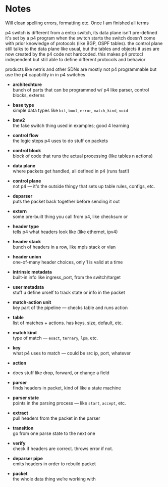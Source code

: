 # Notes

Will clean spelling errors, formatting etc. Once I am  finished all terms



p4 switch is different from a entrp switch,  its data plane isn't pre-defined it's set by a p4 program when the switch starts the switch doesn’t come with prior knowledge of  protocols (like BGP, OSPF tables). the control plane still talks to the data plane like usual, but the tables and objects it uses are now created by the p4 code not hardcoded. this makes p4 protocl independent but still able to define  different protocols and behavior

products like netris and other SDNs are mostly not p4 programmable but use the p4 capability in in p4 switches

- **architechture**  
  bunch of parts that can be programmed w/ p4 like parser, control blocks, externs

- **base type**  
  simple data types like `bit`, `bool`, `error`, `match_kind`, `void`

- **bmv2**  
  the fake switch thing used in examples; good 4 learning


  

- **control flow**  
  the logic steps p4 uses to do stuff on packets

- **control block**  
  block of code that runs the actual processing (like tables n actions)

- **data plane**  
  where packets get handled, all defined in p4 (runs fast!)

- **control plane**  
  not p4 — it's the outside thingy that sets up table rules, configs, etc.




- **deparser**  
  puts the packet back together before sending it out

- **extern**  
  some pre-built thing you call from p4, like checksum or 

- **header type**  
  tells p4 what headers look like (like ethernet, ipv4)

- **header stack**  
  bunch of headers in a row, like mpls stack or vlan

- **header union**  
  one-of-many header choices, only 1 is valid at a time

- **intrinsic metadata**  
  built-in info like ingress_port, from the switch/target

- **user metadata**  
  stuff u define urself to track state or info in the packet

- **match-action unit**  
  key part of the pipeline — checks table and runs action

- **table**  
  list of matches + actions. has keys, size, default, etc.

- **match kind**  
  type of match — `exact`, `ternary`, `lpm`, etc.


  

- **key**  
  what p4 uses to match — could be src ip, port, whatever

- **action**

- 
  does stuff like drop, forward, or change a field

- **parser**  
  finds headers in packet, kind of like a state machine

- **parser state**  
  points in the parsing process — like `start`, `accept`, etc.

- **extract**  
  pull headers from the packet in the parser

- **transition**  
  go from one parse state to the next one

- **verify**  
  check if headers are correct. throws error if not.

- **deparser pipe**  
  emits headers in order to rebuild packet

- **packet**  
  the whole data thing we’re working with


